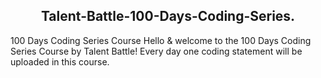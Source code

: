 <h2 style="text-align:center;">Talent-Battle-100-Days-Coding-Series.</h2>
100 Days Coding Series Course Hello &amp; welcome to the 100 Days Coding Series Course by Talent Battle!  Every day one coding statement will be uploaded in this course.
